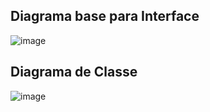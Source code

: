 ##   Diagrama base para Interface
![image](https://github.com/user-attachments/assets/b7f07fe5-345c-472a-abed-3c8159f3dd26)

##   Diagrama de Classe
![image](https://github.com/user-attachments/assets/e3996f0c-3041-4a4b-aac0-a89a9ce57c5e)

